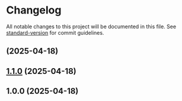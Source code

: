 # Changelog

All notable changes to this project will be documented in this file. See [standard-version](https://github.com/conventional-changelog/standard-version) for commit guidelines.

## [](https://github.com/reimlima/hass-cert-update/compare/v1.1.0...v) (2025-04-18)

## [1.1.0](https://github.com/reimlima/hass-cert-update/compare/v1.0.0...v1.1.0) (2025-04-18)

## 1.0.0 (2025-04-18)
